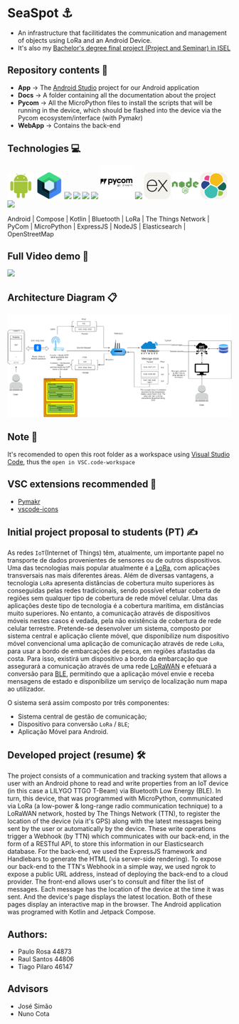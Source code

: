 # SeaSpot ⚓
- An infrastructure that facilitidates the communication and management of objects using LoRa and an Android Device. 
- It's also my [Bachelor's degree final project (Project and Seminar) in ISEL](https://www.isel.pt/curso/licenciatura/licenciatura-em-engenharia-informatica-e-de-computadores)

## Repository contents 📁
- **App** -> The [Android Studio](https://developer.android.com/studio) project for our Android application
- **Docs** -> A folder containing all the documentation about the project
- **Pycom** -> All the MicroPython files to install the scripts that will be running in the device, which should be flashed into the device via the Pycom ecosystem/interface (with Pymakr)
- **WebApp** -> Contains the back-end

## Technologies :computer: 
<img width="60" src='https://raw.githubusercontent.com/devicons/devicon/master/icons/android/android-original.svg'>
<img width="60" src='https://raw.githubusercontent.com/devicons/devicon/master/icons/jetpackcompose/jetpackcompose-original.svg'>
<img width="60" src='https://upload.wikimedia.org/wikipedia/commons/thumb/7/74/Kotlin_Icon.png/480px-Kotlin_Icon.png'>
<img width="45" src='https://seeklogo.com/images/B/bluetooth-logo-FF6A94E806-seeklogo.com.png'>
<img width="70" src='https://aptinex.com/wp-content/uploads/2017/09/iot-lora-alliance-logo.svg.png'>
<img width="75" src='https://www.thethingsnetwork.org/spa/static/img/3e781f4.svg'>
<img width="75" src="./Docs/images/pycom(will_become_SG Wireless).png">
<img width="60" src='https://upload.wikimedia.org/wikipedia/commons/4/4e/Micropython-logo.svg'>
<img width="60" src='https://github.com/tandpfun/skill-icons/raw/main/icons/ExpressJS-Light.svg'>
<img width="60" src='https://github.com/devicons/devicon/raw/master/icons/nodejs/nodejs-plain-wordmark.svg'>
<img width="60" src='https://raw.githubusercontent.com/tandpfun/skill-icons/main/icons/Elasticsearch-Light.svg'>
<img width="60" src='https://upload.wikimedia.org/wikipedia/commons/thumb/b/b0/Openstreetmap_logo.svg/800px-Openstreetmap_logo.svg.png'>


Android | Compose | Kotlin | Bluetooth | LoRa | The Things Network | PyCom | MicroPython | ExpressJS | NodeJS | Elasticsearch | OpenStreetMap

## Full Video demo 🎥
[![](https://drive.google.com/thumbnail?id=1r2sCZwmqTKcbPIIBwoCWpv1_7TU3zCZ4)](https://drive.google.com/file/d/1r2sCZwmqTKcbPIIBwoCWpv1_7TU3zCZ4/view?usp=drive_link)

## Architecture Diagram 📋
<img width="720" src='./Docs/Diagrams/Project_Structure_Detailed.png'>


## Note 📰
It's recomended to open this root folder as a workspace using [Visual Studio Code](https://code.visualstudio.com/), thus the `open in VSC.code-workspace`
## VSC extensions recommended 🔌 
- [Pymakr](https://marketplace.visualstudio.com/items?itemName=pycom.Pymakr)
- [vscode-icons](https://marketplace.visualstudio.com/items?itemName=vscode-icons-team.vscode-icons)

## Initial project proposal to students (PT) ✍️

As redes `IoT`(Internet of Things) têm, atualmente, um importante papel no transporte de dados provenientes de sensores ou de outros dispositivos. Uma das tecnologias mais popular atualmente é a [LoRa](https://www.semtech.com/lora/what-is-lora), com aplicações transversais nas mais diferentes áreas. Além de diversas vantagens, a tecnologia `LoRa` apresenta distâncias de cobertura muito superiores às conseguidas pelas redes tradicionais, sendo possível efetuar coberta de regiões sem qualquer tipo de cobertura de rede móvel celular. Uma das aplicações deste tipo de tecnologia é a cobertura marítima, em distâncias muito superiores. No entanto, a comunicação através de dispositivos móveis nestes casos é vedada, pela não existência de cobertura de rede celular terrestre. Pretende-se desenvolver um sistema, composto por sistema central e aplicação cliente móvel, que disponibilize num dispositivo móvel convencional uma aplicação de comunicação através de rede `LoRa`, para usar a bordo de embarcações de pesca, em regiões afastadas da costa. Para isso, existirá um dispositivo a bordo da embarcação que assegurará a comunicação através de uma rede [LoRaWAN](https://lora-alliance.org/about-lorawan/) e efetuará a conversão para [BLE](https://www.bluetooth.com/bluetooth-resources/intro-to-bluetooth-low-energy/), permitindo que a aplicação móvel envie e receba mensagens de estado e disponibilize um serviço de localização num mapa ao utilizador.

O sistema será assim composto por três componentes: 
- Sistema central de gestão de comunicação; 
- Dispositivo para conversão `LoRa` / `BLE`;
- Aplicação Móvel para Android.

## Developed project (resume) 🛠️
The project consists of a communication and tracking system that allows a user with an Android phone to read and write properties from an IoT device (in this case a LILYGO TTGO T-Beam) via Bluetooth Low Energy (BLE). In turn, this device, that was programmed with MicroPython, communicated  via LoRa (a low-power & long-range radio communication technique) to a LoRaWAN network, hosted by The Things Network (TTN), to register the location of the device (via it's GPS) along with the latest messages being sent by the user or automatically by the device. These write operations trigger a Webhook (by TTN) which communicates with our back-end, in the form of a RESTful API, to store this information in our Elasticsearch database. For the back-end, we used the ExpressJS framework and Handlebars to generate the HTML (via server-side rendering). To expose our back-end to the TTN's Webhook in a simple way, we used ngrok to expose a public URL address, instead of deploying the back-end to a cloud provider. The front-end allows user's to consult and filter the list of messages. Each message has the location of the device at the time it was sent. And the device's page displays the latest location. Both of these pages display an interactive map in the browser. The Android application was programed with Kotlin and Jetpack Compose.

## Authors:
- Paulo Rosa 44873
- Raul Santos 44806
- Tiago Pilaro 46147

## Advisors
- José Simão
- Nuno Cota
